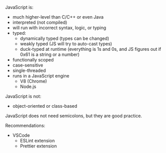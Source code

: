 JavaScript is:

* much higher-level than C/C++ or even Java
* interpreted (not compiled)
* will run with incorrect syntax, logic, or typing
* typed:
  * dynamically typed (types can be changed)
  * weakly typed (JS will try to auto-cast types)
  * duck-typed at runtime (everything is 1s and 0s, and JS figures out if 0x61 is a string or a number)
* functionally scoped
* case-sensitive
* single-threaded
* runs in a JavaScript engine
  * V8 (Chrome)
  * Node.js

JavaScript is not:

* object-oriented or class-based

JavaScript does not need semicolons, but they are good practice.

Recommendations:

* VSCode
  * ESLint extension
  * Prettier extension
